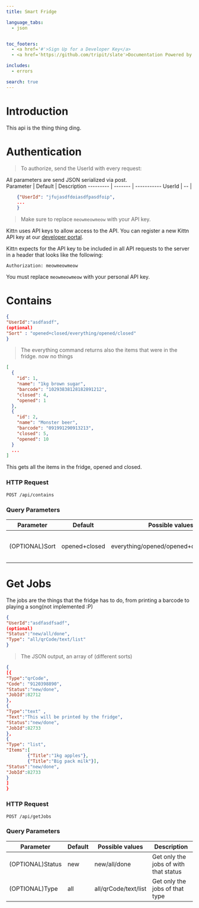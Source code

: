 ```yaml
---
title: Smart Fridge

language_tabs:
  - json


toc_footers:
  - <a href='#'>Sign Up for a Developer Key</a>
  - <a href='https://github.com/tripit/slate'>Documentation Powered by Slate</a>

includes:
  - errors

search: true
---
```


# Introduction

This api is the thing thing ding.
# Authentication

> To authorize, send the UserId with every request:

<aside class="notice">
All parameters are send JSON serialized via post.
</aside>
Parameter | Default | Description
--------- | ------- | -----------
UserId | -- |




```json
	{"UserId": "jfujasdfdoiasdfpasdfoip",
	...
	}
```

> Make sure to replace `meowmeowmeow` with your API key.

Kittn uses API keys to allow access to the API. You can register a new Kittn API key at our [developer portal](http://example.com/developers).

Kittn expects for the API key to be included in all API requests to the server in a header that looks like the following:

`Authorization: meowmeowmeow`

<aside class="notice">
You must replace <code>meowmeowmeow</code> with your personal API key.
</aside>

# Contains


```json
{
"UserId":"asdfasdf",
(optional)
"Sort" : "opened+closed/everything/opened/closed"
}
```
>The everything command returns also the items that were in the fridge. now no things

```json
[
  {
    "id": 1,
    "name": "1kg brown sugar",
    "barcode": "10293838128182891212",
    "closed": 4,
    "opened": 1
  },
  {
    "id": 2,
    "name": "Monster beer",
    "barcode": "091991290913213",
    "closed": 5,
    "opened": 10
  }
  ...
]
```

This gets all the items in the fridge, opened and closed.

### HTTP Request

`POST /api/contains`

### Query Parameters

Parameter | Default | Possible values | Description	|
--------- | ------- | --------------- |  -----------
(OPTIONAL)Sort | opened+closed | everything/opened/opened+closed/closed | Get the type of items in the fridge.


# Get Jobs
The jobs are the things that the fridge has to do, from printing a barcode to playing a song(not implemented :P)

```json
{
"UserId":"asdfasdfsadf",
(optional)
"Status":"new/all/done",
"Type": "all/qrCode/text/list"
}
 ```
>The JSON output, an array of (different sorts)

```json
{
[{
"Type":"qrCode",
"Code": "9120398890",
"Status":"new/done",
"JobId":82712
},
{
"Type":"text" ,
"Text":"This will be printed by the fridge",
"Status":"new/done",
"JobId":82733
},
{
"Type": "list",
"Items":[
		{"Title":"1kg apples"},
		{"Title":"Big pack milk"}],
"Status":"new/done",
"JobId":82733
}
]
}
```



### HTTP Request

`POST /api/getJobs`

### Query Parameters

Parameter | Default | Possible values | Description	|
--------- | ------- | --------------- |  -----------
(OPTIONAL)Status | new | new/all/done | Get only the jobs of with that status
(OPTIONAL)Type  | all | all/qrCode/text/list | Get only the jobs of that type
